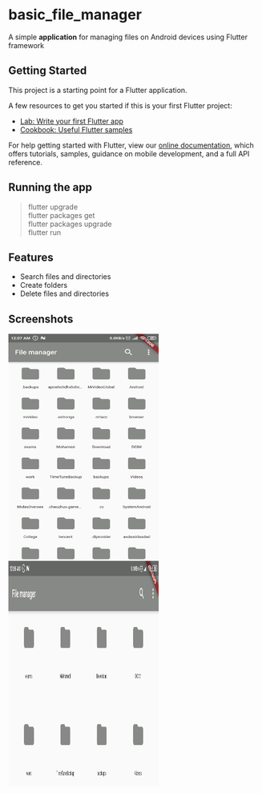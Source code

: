 # basic_file_manager

A simple **application** for managing files on Android devices using Flutter framework

## Getting Started

This project is a starting point for a Flutter application.

A few resources to get you started if this is your first Flutter project:

- [Lab: Write your first Flutter app](https://flutter.dev/docs/get-started/codelab)
- [Cookbook: Useful Flutter samples](https://flutter.dev/docs/cookbook)

For help getting started with Flutter, view our 
[online documentation](https://flutter.dev/docs), which offers tutorials, 
samples, guidance on mobile development, and a full API reference.

## Running the app

> flutter upgrade\
> flutter packages get\
> flutter packages upgrade\
> flutter run

## Features

* Search files and directories
* Create folders
* Delete files and directories

## Screenshots

<img src="/screenshots/2.png?raw" alt="Kitten" title="A cute kitten" width="300" height="450"/>

<img src="/screenshots/1.png?raw" alt="Kitten" title="A cute kitten" width="300" height="450"/>